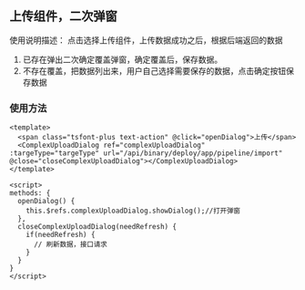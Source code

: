 ## 上传组件，二次弹窗

使用说明描述：
点击选择上传组件，上传数据成功之后，根据后端返回的数据

1. 已存在弹出二次确定覆盖弹窗，确定覆盖后，保存数据。
2. 不存在覆盖，把数据列出来，用户自己选择需要保存的数据，点击确定按钮保存数据

### 使用方法

```vue
<template>
  <span class="tsfont-plus text-action" @click="openDialog">上传</span>
  <ComplexUploadDialog ref="complexUploadDialog" :targeType="targeType" url="/api/binary/deploy/app/pipeline/import" @close="closeComplexUploadDialog"></ComplexUploadDialog>
</template>

<script>
methods: {
  openDialog() {
    this.$refs.complexUploadDialog.showDialog();//打开弹窗
  },
  closeComplexUploadDialog(needRefresh) {
    if(needRefresh) {
      // 刷新数据，接口请求
    }
  }
}
</script>
```
